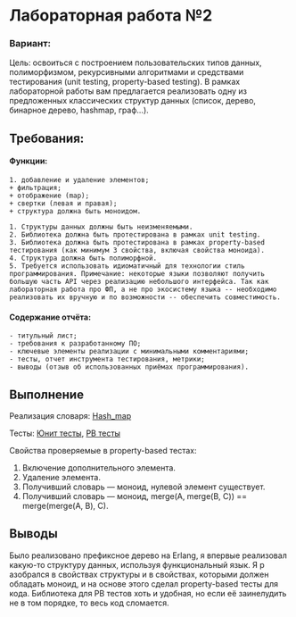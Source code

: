 # Лабораторная работа №2
### Вариант: 
Цель: освоиться с построением пользовательских типов данных, полиморфизмом, рекурсивными алгоритмами и средствами тестирования (unit testing, property-based testing). В рамках лабораторной работы вам предлагается реализовать одну из предложенных классических структур данных (список, дерево, бинарное дерево, hashmap, граф...).

## Требования:

#### Функции:
    1. добавление и удаление элементов;
    + фильтрация; 
    + отображение (map); 
    + свертки (левая и правая); 
    + структура должна быть моноидом.

    1. Структуры данных должны быть неизменяемыми.
    2. Библиотека должна быть протестирована в рамках unit testing.
    3. Библиотека должна быть протестирована в рамках property-based тестирования (как минимум 3 свойства, включая свойства моноида).
    4. Структура должна быть полиморфной.
    5. Требуется использовать идиоматичный для технологии стиль программирования. Примечание: некоторые языки позволяют получить большую часть API через реализацию небольшого интерфейса. Так как лабораторная работа про ФП, а не про экосистему языка -- необходимо реализовать их вручную и по возможности -- обеспечить совместимость.

#### Содержание отчёта:

    - титульный лист;
    - требования к разработанному ПО;
    - ключевые элементы реализации с минимальными комментариями;
    - тесты, отчет инструмента тестирования, метрики;
    - выводы (отзыв об использованных приёмах программирования).

## Выполнение

Реализация словаря:
    [Hash_map](src/hash_map.erl)


Тесты:
[Юнит тесты](test/hash_map_unit.erl), 
[PB тесты](test/hash_map_property.erl)

Свойства проверяемые в property-based тестах:
1. Включение дополнительного элемента.
2. Удаление элемента.
3. Получивший словарь — моноид, нулевой элемент существует.
4. Получивший словарь — моноид, merge(A, merge(B, C)) == merge(merge(A, B), C).

## Выводы

Было реализовано префиксное дерево на Erlang, я впервые реализовал какую-то структуру данных, используя функциональный язык. Я р азобрался в свойствах структуры и в свойствах, которыми должен обладать моноид, и на основе этого сделал property-based тесты для кода. Библиотека для PB тестов хоть и удобная, но если её заинелудить не в том порядке, то весь код сломается.